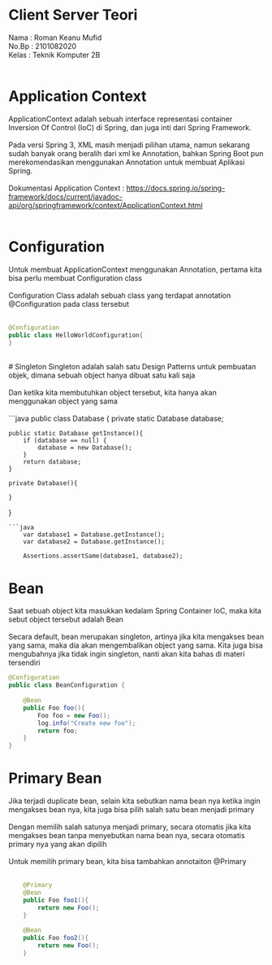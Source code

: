 # Client Server Teori
Nama  : Roman Keanu Mufid <br>
No.Bp : 2101082020 <br>
Kelas : Teknik Komputer 2B <br>
<br>
 # Application Context
ApplicationContext adalah sebuah interface representasi container Inversion Of Control (IoC) di Spring, dan juga inti dari Spring Framework. <br> <br>
Pada versi Spring 3, XML masih menjadi pilihan utama, namun sekarang sudah banyak orang beralih dari xml ke Annotation, bahkan Spring Boot pun merekomendasikan menggunakan Annotation untuk membuat Aplikasi Spring. <br> <br>
Dokumentasi Application Context : https://docs.spring.io/spring-framework/docs/current/javadoc-api/org/springframework/context/ApplicationContext.html <br> <br>

# Configuration
Untuk membuat ApplicationContext menggunakan Annotation, pertama kita bisa perlu membuat Configuration class <br> <br>
Configuration Class adalah sebuah class yang terdapat annotation @Configuration pada class tersebut <br> <br>
 
```java
@Configuration
public class HelloWorldConfiguration{
}
```
<br>
# Singleton
Singleton adalah salah satu Design Patterns untuk pembuatan objek, dimana sebuah object hanya dibuat satu kali saja <br> <br>
Dan ketika kita membutuhkan object tersebut, kita hanya akan menggunakan object yang sama <br> <br>
```java
public class Database {
    private static Database database;
    
    public static Database getInstance(){
        if (database == null) {
            database = new Database();
        }
        return database;
    }
    
    private Database(){
        
    }
}
```
```java
    var database1 = Database.getInstance();
    var database2 = Database.getInstance();
    
    Assertions.assertSame(database1, database2);
```
# Bean
Saat sebuah object kita masukkan kedalam Spring Container IoC, maka kita sebut object tersebut adalah Bean <br> <br>
Secara default, bean merupakan singleton, artinya jika kita mengakses bean yang sama, maka dia akan mengembalikan object yang sama. Kita juga bisa mengubahnya jika tidak ingin singleton, nanti akan kita bahas di materi tersendiri <br>
```java
@Configuration
public class BeanConfiguration {
    
    @Bean
    public Foo foo(){
        Foo foo = new Foo();
        log.info("Create new foo");
        return foo;
    }
}
```
# Primary Bean
Jika terjadi duplicate bean, selain kita sebutkan nama bean nya ketika ingin mengakses bean nya, kita  juga bisa pilih salah satu bean menjadi primary <br> <br>
Dengan memilih salah satunya menjadi primary, secara otomatis jika kita mengakses bean tanpa menyebutkan nama bean nya, secara otomatis primary nya yang akan dipilih <br> <br>
Untuk memilih primary bean, kita bisa tambahkan annotaiton @Primary <br> <br>
```java
    @Primary
    @Bean
    public Foo foo1(){
        return new Foo();
    }
    
    @Bean
    public Foo foo2(){
        return new Foo();
    }
```
